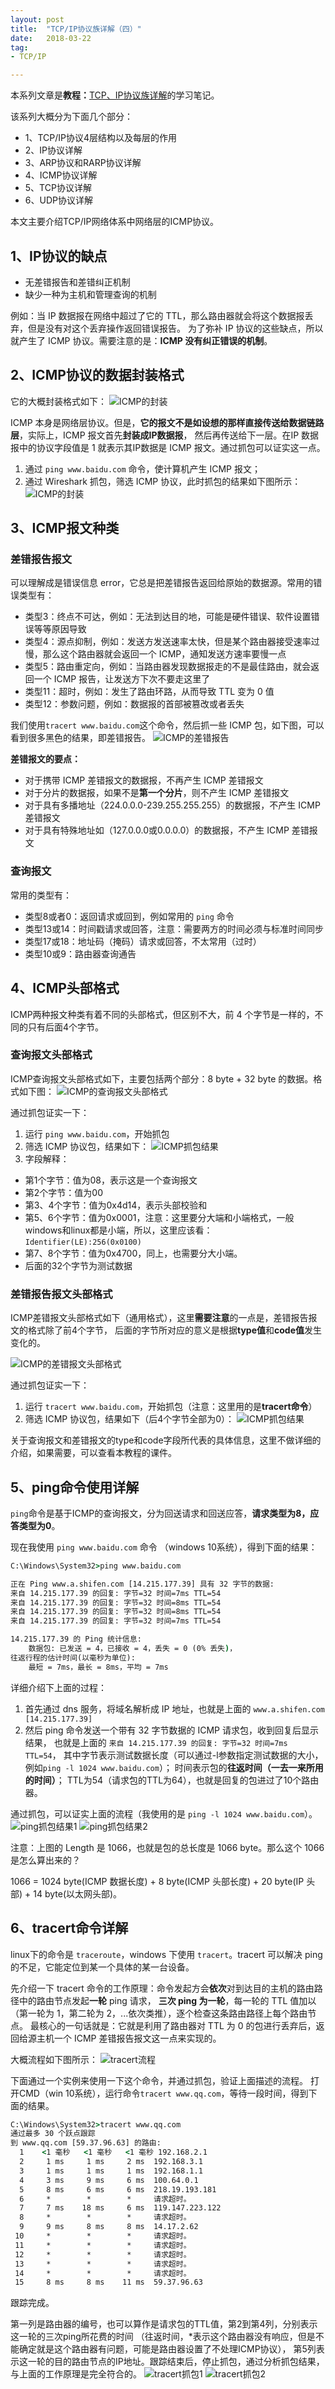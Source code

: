```yaml
---
layout: post
title:  "TCP/IP协议族详解（四）"
date:   2018-03-22
tag:
- TCP/IP

---
```



本系列文章是**教程：**[TCP、IP协议族详解](http://study.163.com/course/courseMain.htm?courseId=1003343002)的学习笔记。

该系列大概分为下面几个部分：

- 1、TCP/IP协议4层结构以及每层的作用
- 2、IP协议详解
- 3、ARP协议和RARP协议详解
- 4、ICMP协议详解
- 5、TCP协议详解
- 6、UDP协议详解

本文主要介绍TCP/IP网络体系中网络层的ICMP协议。


## 1、IP协议的缺点
- 无差错报告和差错纠正机制
- 缺少一种为主机和管理查询的机制

例如：当 IP 数据报在网络中超过了它的 TTL，那么路由器就会将这个数据报丢弃，但是没有对这个丢弃操作返回错误报告。
为了弥补 IP 协议的这些缺点，所以就产生了 ICMP 协议。需要注意的是：**ICMP 没有纠正错误的机制**。


## 2、ICMP协议的数据封装格式
它的大概封装格式如下：
![ICMP的封装](/assets/image/posts/2018-03-22-01.png?style=centerme)

ICMP 本身是网络层协议。但是，**它的报文不是如设想的那样直接传送给数据链路层**，实际上，ICMP 报文首先**封装成IP数据报**，
然后再传送给下一层。在IP 数据报中的协议字段值是 1 就表示其IP数据是 ICMP 报文。通过抓包可以证实这一点。

1. 通过 `ping www.baidu.com` 命令，使计算机产生 ICMP 报文；
2. 通过 Wireshark 抓包，筛选 ICMP 协议，此时抓包的结果如下图所示：
![ICMP的封装](/assets/image/posts/2018-03-22-02.png?style=centerme)

## 3、ICMP报文种类

### 差错报告报文
可以理解成是错误信息 error，它总是把差错报告返回给原始的数据源。常用的错误类型有：
- 类型3：终点不可达，例如：无法到达目的地，可能是硬件错误、软件设置错误等等原因导致
- 类型4：源点抑制，例如：发送方发送速率太快，但是某个路由器接受速率过慢，那么这个路由器就会返回一个 ICMP，通知发送方速率要慢一点
- 类型5：路由重定向，例如：当路由器发现数据报走的不是最佳路由，就会返回一个 ICMP 报告，让发送方下次不要走这里了
- 类型11：超时，例如：发生了路由环路，从而导致 TTL 变为 0 值
- 类型12：参数问题，例如：数据报的首部被篡改或者丢失

我们使用`tracert www.baidu.com`这个命令，然后抓一些 ICMP 包，如下图，可以看到很多黑色的结果，即差错报告。
![ICMP的差错报告](/assets/image/posts/2018-03-22-03.png?style=centerme)

**差错报文的要点：**
- 对于携带 ICMP 差错报文的数据报，不再产生 ICMP 差错报文
- 对于分片的数据报，如果不是**第一个分片**，则不产生 ICMP 差错报文
- 对于具有多播地址（224.0.0.0-239.255.255.255）的数据报，不产生 ICMP 差错报文
- 对于具有特殊地址如（127.0.0.0或0.0.0.0）的数据报，不产生 ICMP 差错报文


### 查询报文
常用的类型有：
- 类型8或者0：返回请求或回到，例如常用的 `ping` 命令
- 类型13或14：时间戳请求或回答，注意：需要两方的时间必须与标准时间同步
- 类型17或18：地址码（掩码）请求或回答，不太常用（过时）
- 类型10或9：路由器查询通告

## 4、ICMP头部格式
ICMP两种报文种类有着不同的头部格式，但区别不大，前 4 个字节是一样的，不同的只有后面4个字节。

### 查询报文头部格式
ICMP查询报文头部格式如下，主要包括两个部分：8 byte + 32 byte 的数据。格式如下图：
![ICMP的查询报文头部格式](/assets/image/posts/2018-03-22-04.png?style=centerme)

通过抓包证实一下：
1. 运行 `ping www.baidu.com`，开始抓包
2. 筛选 ICMP 协议包，结果如下：
![ICMP抓包结果](/assets/image/posts/2018-03-22-05.png?style=centerme)
3. 字段解释：
- 第1个字节：值为08，表示这是一个查询报文
- 第2个字节：值为00
- 第3、4个字节：值为0x4d14，表示头部校验和
- 第5、6个字节：值为0x0001，注意：这里要分大端和小端格式，一般windows和linux都是小端，所以，这里应该看：`Identifier(LE):256(0x0100)`
- 第7、8个字节：值为0x4700，同上，也需要分大小端。
- 后面的32个字节为测试数据


### 差错报告报文头部格式
ICMP差错报文头部格式如下（通用格式），这里**需要注意**的一点是，差错报告报文的格式除了前4个字节，
后面的字节所对应的意义是根据**type值**和**code值**发生变化的。

![ICMP的差错报文头部格式](/assets/image/posts/2018-03-22-06.png?style=centerm)

通过抓包证实一下：
1. 运行 `tracert www.baidu.com`，开始抓包（注意：这里用的是**tracert命令**）
2. 筛选 ICMP 协议包，结果如下（后4个字节全部为0）：
![ICMP抓包结果](/assets/image/posts/2018-03-22-07.png?style=centerm)

关于查询报文和差错报文的type和code字段所代表的具体信息，这里不做详细的介绍，如果需要，可以查看本教程的课件。

## 5、ping命令使用详解
`ping`命令是基于ICMP的查询报文，分为回送请求和回送应答，**请求类型为8，应答类型为0**。

现在我使用 `ping www.baidu.com` 命令 （windows 10系统），得到下面的结果：
```cmd
C:\Windows\System32>ping www.baidu.com

正在 Ping www.a.shifen.com [14.215.177.39] 具有 32 字节的数据:
来自 14.215.177.39 的回复: 字节=32 时间=7ms TTL=54
来自 14.215.177.39 的回复: 字节=32 时间=8ms TTL=54
来自 14.215.177.39 的回复: 字节=32 时间=8ms TTL=54
来自 14.215.177.39 的回复: 字节=32 时间=7ms TTL=54

14.215.177.39 的 Ping 统计信息:
    数据包: 已发送 = 4，已接收 = 4，丢失 = 0 (0% 丢失)，
往返行程的估计时间(以毫秒为单位):
    最短 = 7ms，最长 = 8ms，平均 = 7ms
```

详细介绍下上面的过程：
1. 首先通过 dns 服务，将域名解析成 IP 地址，也就是上面的 `www.a.shifen.com [14.215.177.39]`
2. 然后 ping 命令发送一个带有 32 字节数据的 ICMP 请求包，收到回复后显示结果，
也就是上面的 `来自 14.215.177.39 的回复: 字节=32 时间=7ms TTL=54`，
其中字节表示测试数据长度（可以通过-l参数指定测试数据的大小，例如`ping -l 1024 www.baidu.com`）；
时间表示包的**往返时间（一去一来所用的时间）**；
TTL为54（请求包的TTL为64），也就是回复的包进过了10个路由器。

通过抓包，可以证实上面的流程（我使用的是 `ping -l 1024 www.baidu.com`）。
![ping抓包结果1](/assets/image/posts/2018-03-22-08.png?style=centerm) 
![ping抓包结果2](/assets/image/posts/2018-03-22-09.png?style=centerm) 

注意：上图的 Length 是 1066，也就是包的总长度是 1066 byte。那么这个 1066 是怎么算出来的？

1066 = 1024 byte(ICMP 数据长度) + 8 byte(ICMP 头部长度) + 20 byte(IP 头部) + 14 byte(以太网头部)。

## 6、tracert命令详解
linux下的命令是 `traceroute`，windows 下使用 `tracert`。tracert 可以解决 ping 的不足，它能定位到某一个具体的某一台设备。

先介绍一下 tracert 命令的工作原理：命令发起方会**依次**对到达目的主机的路由路径中的路由节点发起**一轮** ping 请求，
**三次 ping 为一轮**，每一轮的 TTL 值加以（第一轮为 1，第二轮为 2，...依次类推），逐个检查这条路由路径上每个路由节点。
最核心的一句话就是：它就是利用了路由器对 TTL 为 0 的包进行丢弃后，返回给源主机一个 ICMP 差错报告报文这一点来实现的。

大概流程如下图所示：
![tracert流程](/assets/image/posts/2018-03-22-10.png?style=centerm)

下面通过一个实例来使用一下这个命令，并通过抓包，验证上面描述的流程。
打开CMD（win 10系统），运行命令`tracert www.qq.com`，等待一段时间，得到下面的结果。

```cmd
C:\Windows\System32>tracert www.qq.com
通过最多 30 个跃点跟踪
到 www.qq.com [59.37.96.63] 的路由:
  1    <1 毫秒   <1 毫秒   <1 毫秒 192.168.2.1
  2     1 ms     1 ms     2 ms  192.168.3.1
  3     1 ms     1 ms     1 ms  192.168.1.1
  4     3 ms     9 ms     6 ms  100.64.0.1
  5     8 ms     6 ms     6 ms  218.19.193.181
  6     *        *        *     请求超时。
  7     7 ms    18 ms     6 ms  119.147.223.122
  8     *        *        *     请求超时。
  9     9 ms     8 ms     8 ms  14.17.2.62
 10     *        *        *     请求超时。
 11     *        *        *     请求超时。
 12     *        *        *     请求超时。
 13     *        *        *     请求超时。
 14     *        *        *     请求超时。
 15     8 ms     8 ms    11 ms  59.37.96.63
```
跟踪完成。

第一列是路由器的编号，也可以算作是请求包的TTL值，第2到第4列，分别表示这一轮的三次ping所花费的时间
（往返时间，*表示这个路由器没有响应，但是不能确定就是这个路由器有问题，可能是路由器设置了不处理ICMP协议），
第5列表示这一轮的目的路由节点的IP地址。跟踪结束后，停止抓包，通过分析抓包结果，与上面的工作原理是完全符合的。
![tracert抓包1](/assets/image/posts/2018-03-22-11.png?style=centerm) 
![tracert抓包2](/assets/image/posts/2018-03-22-12.png?style=centerm)